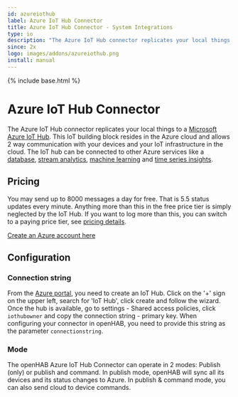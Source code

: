 ```yaml
---
id: azureiothub
label: Azure IoT Hub Connector
title: Azure IoT Hub Connector - System Integrations
type: io
description: "The Azure IoT Hub connector replicates your local things to a [Microsoft Azure IoT Hub](https://azure.microsoft.com/en-us/services/iot-hub/)."
since: 2x
logo: images/addons/azureiothub.png
install: manual
---
```


<!-- Attention authors: Do not edit directly. Please add your changes to the appropriate source repository -->

{% include base.html %}

# Azure IoT Hub Connector

The Azure IoT Hub connector replicates your local things to a [Microsoft Azure IoT Hub](https://azure.microsoft.com/en-us/services/iot-hub/).
This IoT building block resides in the Azure cloud and allows 2 way communication with your devices and your IoT infrastructure in the cloud.
The IoT hub can be connected to other Azure services like a [database](https://azure.microsoft.com/en-us/services/hdinsight/), [stream analytics](https://azure.microsoft.com/en-us/services/stream-analytics/), [machine learning](https://azure.microsoft.com/en-us/services/machine-learning/) and [time series insights](https://azure.microsoft.com/en-us/services/time-series-insights/).

## Pricing

You may send up to 8000 messages a day for free. 
That is 5.5 status updates every minute.
Anything more than this in the free price tier is simply neglected by the IoT Hub.
If you want to log more than this, you can switch to a paying price tier, see [pricing details](https://azure.microsoft.com/en-us/pricing/details/iot-hub/).

[Create an Azure account here](https://azure.microsoft.com/en-us/free/)

## Configuration

### Connection string 

From the [Azure portal](http://portal.azure.com/), you need to create an IoT Hub.
Click on the '+' sign on the upper left, search for 'IoT Hub', click create and follow the wizard.
Once the hub is available, go to settings - Shared access policies, click `iothubowner` and copy the connection string - primary key.
When configuring your connector in openHAB, you need to provide this string as the parameter `connectionstring`.

### Mode

The openHAB Azure IoT Hub Connector can operate in 2 modes:
Publish (only) or publish and command.
In publish mode, openHAB will sync all its devices and its status changes to Azure.
In publish & command mode, you can also send cloud to device commands.

